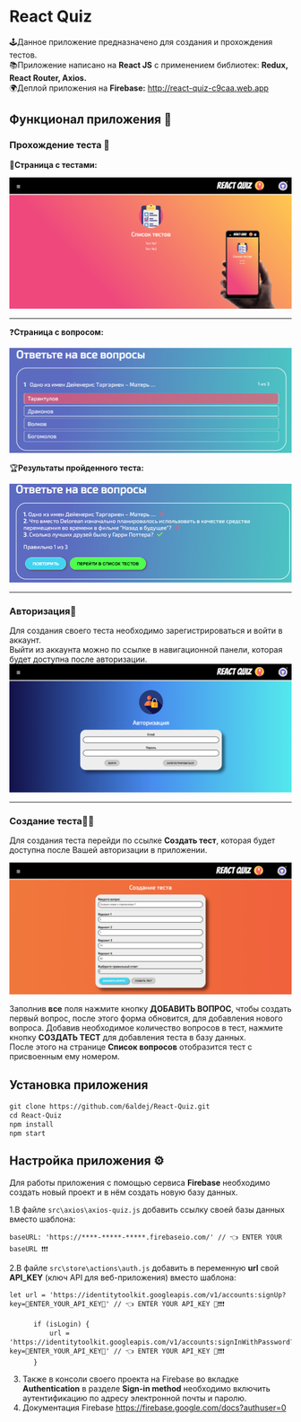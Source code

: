 # React Quiz
  🕹Данное приложение предназначено для создания и прохождения тестов.  
  📚Приложение написано на **React JS** с применением библиотек: **Redux, React Router, Axios.**  
  🌍Деплой приложения на **Firebase:** <http://react-quiz-c9caa.web.app>

## Функционал приложения 🎢

### Прохождение теста 💭

  📄**Страница с тестами:**
  
  ![Image alt](https://github.com/6aldej/ImagesForProjects/blob/master/react-quiz/QuizList2.png)
   ***
  ❓**Страница с вопросом:**  
  
  ![Image alt](https://github.com/6aldej/ImagesForProjects/blob/master/react-quiz/Quiz2.png)
  
  🏆**Результаты пройденного теста:**  
  
  ![Image alt](https://github.com/6aldej/ImagesForProjects/blob/master/react-quiz/FinishQuiz2.png)
  ***
### Авторизация🔑
  Для создания своего теста необходимо зарегистрироваться и войти в аккаунт.  
  Выйти из аккаунта можно по ссылке в навигационной панели, которая будет доступна после авторизации.  
  ![Image alt](https://github.com/6aldej/ImagesForProjects/blob/master/react-quiz/Auth.png)
  ***
### Создание теста👨‍🔧

  Для создания теста перейди по ссылке **Создать тест**, которая будет доступна после Вашей авторизации в приложении.  
  
  ![Image alt](https://github.com/6aldej/ImagesForProjects/blob/master/react-quiz/QuizCreate.png)
  
  Заполнив **все** поля нажмите кнопку **ДОБАВИТЬ ВОПРОС**, чтобы создать первый вопрос, после этого форма обновится, для добавления нового вопроса. Добавив необходимое количество вопросов в тест, нажмите кнопку **СОЗДАТЬ ТЕСТ** для добавления теста в базу данных.  
  После этого на странице **Список вопросов** отобразится тест с присвоенным ему номером.

## Установка приложения

    git clone https://github.com/6aldej/React-Quiz.git
    cd React-Quiz
    npm install
    npm start

 ## Настройка приложения ⚙
  Для работы приложения с помощью сервиса **Firebase** необходимо создать новый проект и в нём создать новую базу данных.
  
  1.В файле `src\axios\axios-quiz.js` добавить ссылку своей базы данных вместо шаблона:
  
  `baseURL: 'https://****-*****-*****.firebaseio.com/' // 👈 ENTER YOUR baseURL ❗❗❗`
  
  2.В файле `src\store\actions\auth.js` добавить в переменную **url** свой **API_KEY** (ключ API для веб-приложения) вместо шаблона:
  
  ```
  let url = 'https://identitytoolkit.googleapis.com/v1/accounts:signUp?key=🔴ENTER_YOUR_API_KEY🔴' // 👈 ENTER YOUR API_KEY 🔑❗❗❗
    
        if (isLogin) {
            url = 'https://identitytoolkit.googleapis.com/v1/accounts:signInWithPassword?key=🔴ENTER_YOUR_API_KEY🔴' // 👈 ENTER YOUR API_KEY 🔑❗❗❗
        }
  ```
  3. Также в консоли своего проекта на Firebase во вкладке **Authentication** в разделе **Sign-in method** необходимо включить аутентификацию по адресу электронной почты и паролю.
  4. Документация Firebase <https://firebase.google.com/docs?authuser=0> 
